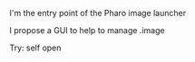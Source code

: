 I'm the entry point of the Pharo image launcher

I propose a GUI to help to manage .image

Try: self open
